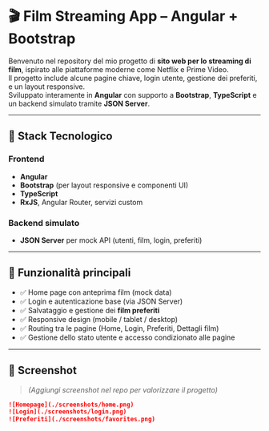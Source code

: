 # 🎬 Film Streaming App – Angular + Bootstrap

Benvenuto nel repository del mio progetto di **sito web per lo streaming di film**, ispirato alle piattaforme moderne come Netflix e Prime Video.  
Il progetto include alcune pagine chiave, login utente, gestione dei preferiti, e un layout responsive.  
Sviluppato interamente in **Angular** con supporto a **Bootstrap**, **TypeScript** e un backend simulato tramite **JSON Server**.

---

## 🧰 Stack Tecnologico

### Frontend
- **Angular**
- **Bootstrap** (per layout responsive e componenti UI)
- **TypeScript**
- **RxJS**, Angular Router, servizi custom

### Backend simulato
- **JSON Server** per mock API (utenti, film, login, preferiti)

---

## 🎯 Funzionalità principali

- ✅ Home page con anteprima film (mock data)
- ✅ Login e autenticazione base (via JSON Server)
- ✅ Salvataggio e gestione dei **film preferiti**
- ✅ Responsive design (mobile / tablet / desktop)
- ✅ Routing tra le pagine (Home, Login, Preferiti, Dettagli film)
- ✅ Gestione dello stato utente e accesso condizionato alle pagine

---

## 📸 Screenshot

> *(Aggiungi screenshot nel repo per valorizzare il progetto)*

```markdown
![Homepage](./screenshots/home.png)
![Login](./screenshots/login.png)
![Preferiti](./screenshots/favorites.png)

